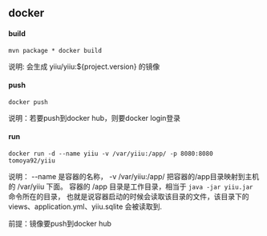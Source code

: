 ## docker 

#### build
```
mvn package * docker build
```
说明: 会生成 yiiu/yiiu:${project.version} 的镜像

#### push
```
docker push
```
说明：若要push到docker hub，则要docker login登录

#### run

```
docker run -d --name yiiu -v /var/yiiu:/app/ -p 8080:8080 tomoya92/yiiu
```
说明： --name 是容器的名称， -v /var/yiiu:/app/ 把容器的/app目录映射到主机的 /var/yiiu 下面。 容器的 /app 目录是工作目录，相当于 `java -jar yiiu.jar` 命令所在的目录，
也就是说容器启动的时候会读取该目录的文件，该目录下的 views、application.yml、yiiu.sqlite 会被读取到.

前提：镜像要push到docker hub